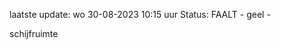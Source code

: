 laatste update: 
wo 30-08-2023 10:15   uur 
Status: FAALT - geel - 
<div class="service Y">schijfruimte</div>